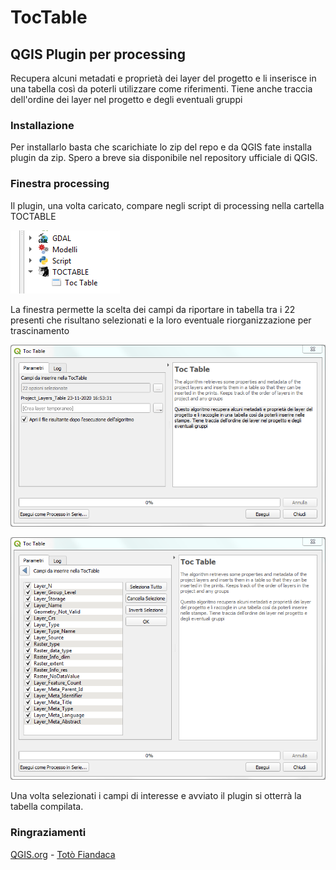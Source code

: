 # TocTable
## QGIS Plugin per processing
Recupera alcuni metadati e proprietà dei layer del progetto e li inserisce in una tabella così da poterli utilizzare come riferimenti. Tiene anche traccia dell'ordine dei layer nel progetto e degli eventuali gruppi


### Installazione

Per installarlo basta che scarichiate lo zip del repo e da QGIS fate installa plugin da zip. Spero a breve sia disponibile nel repository ufficiale di QGIS.

### Finestra processing
Il plugin, una volta caricato, compare negli script di processing nella cartella TOCTABLE

![uno](images/processing.png)

La finestra permette la scelta dei campi da riportare in tabella tra i 22 presenti che risultano selezionati e la loro eventuale riorganizzazione per trascinamento

![due](images/finestra.png)

![tre](images/selezioni.png)

Una volta selezionati i campi di interesse e avviato il plugin si otterrà la tabella compilata.

### Ringraziamenti
[QGIS.org](https://www.qgis.org/it/site/) - [Totò Fiandaca](https://pigrecoinfinito.com/) 